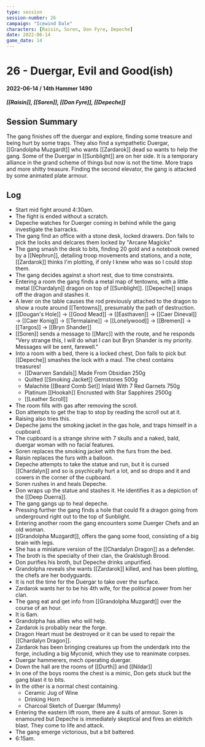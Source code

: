 ```yaml
---
type: session
session-number: 26
campaign: "Icewind Dale"
characters: [Raisin, Soren, Don Fyre, Depeche]
date: 2022-06-14
game_date: 14
---
```


# 26 - Duergar, Evil and Good(ish)
#### 2022-06-14 / 14th Hammer 1490
##### [[Raisin]], [[Soren]], [[Don Fyre]], [[Depeche]]

## Session Summary
The gang finishes off the duergar and explore, finding some treasure and being hurt by some traps. They also find a sympathetic Duergar, [[Grandolpha Muzgardt]] who wants [[Zardarok]] dead so wants to help the gang. Some of the Duergar in [[Sunblight]] are on her side. It is a temporary alliance in the grand scheme of things but now is not the time. More traps and more shitty treasure. 
Finding the second elevator, the gang is attacked by some animated plate armour.

## Log
- Start mid fight around 4:30am.
- The fight is ended without a scratch.
- Depeche watches for Duerger coming in behind while the gang investigate the barracks.
- The gang find an office with a stone desk, locked drawers. Don fails to pick the locks and delcares them locked by "Arcane Magicks"
- The gang smash the desk to bits, finding 20 gold and a notebook owned by a [[Nephrun]], detailing troop movements and stations, and a note, [[Zardarok]] thinks I'm plotting, if only I knew who was so I could stop them.
- The gang decides against a short rest, due to time constraints.
- Entering a room the gang finds a metal map of tentowns, with a little metal [[Chardalyn]] dragon on top of [[Sunblight]]. [[Depeche]] snaps off the dragon and stashes it.
- A lever on the table causes the rod previously attached to the dragon to show a route around [[Tentowns]], presumably the path of destruction.
- [[Dougan's Hole]] -> [[Good Mead]] -> [[Easthaven]] -> [[Caer Dineval]] -> [[Caer Konig]] -> [[Termalaine]] -> [[Lonelywood]] -> [[Bremen]] -> [[Targos]] -> [[Bryn Shander]]
- [[Soren]] sends a message to [[Marc]] with the route, and he responds "Very strange this, I will do what I can but Bryn Shander is my priority. Messages will be sent, farewell."
- Into a room with a bed, there is a locked chest, Don fails to pick but [[Depeche]] smashes the lock with a maul. The chest contains treasures!
	- [[Dwarven Sandals]] Made From Obsidian 250g
	- Quilted [[Smoking Jacket]] Gemstones 500g
	- Malachite [[Beard Comb Set]] Inlaid With  7 Red Garnets 750g
	- Platinum [[Hookah]] Encrusted with Star Sapphires 2500g
	- [[Leather Scroll]]
- The room fills with gas after removing the scroll.
- Don attempts to get the trap to stop by reading the scroll out at it.
- Raising also tries this.
- Depeche jams the smoking jacket in the gas hole, and traps himself in a cupboard.
- The cupboard is a strange shrine with 7 skulls and a naked, bald, duergar woman with no facial features.
- Soren replaces the smoking jacket with the furs from the bed.
- Raisin replaces the furs with a balloon.
- Depeche attempts to take the statue and run, but it is cursed [[Chardalyn]] and so is psychically hurt a lot, and so drops and it and cowers in the corner of the cupboard.
- Soren rushes in and heals Depeche.
- Don wraps up the statue and stashes it. He identifies it as a depiction of the [[Deep Duerra]].
- The gang gangs up to heal depeche.
- Pressing further the gang finds a hole that could fit a dragon going from underground right out to the top of Sunblight.
- Entering another room the gang encounters some Duerger Chefs and an old woman.
- [[Grandolpha Muzgardt]], offers the gang some food, consisting of a big brain with legs.
- She has a miniature version of the [[Chardalyn Dragon]] as a defender.
- The broth is the specialty of their clan, the Graklstugh Brood.
- Don purifies his broth, but Depeche drinks unpurified.
- Grandolpha reveals she wants [[Zardarok]] killed, and has been plotting, the chefs are her bodyguards.
- It is not the time for the Duergar to take over the surface.
- Zardarok wants her to be his 4th wife, for the political power from her clan.
- The gang eat and get info from [[Grandolpha Muzgardt]] over the course of an hour.
- It is 6am.
- Grandolpha has allies who will help. 
- Zardarok is probably near the forge.
- Dragon Heart must be destroyed or it can be used to repair the [[Chardalyn Dragon]].
- Zardarok has been bringing creatures up from the underdark into the forge, including a big Myconid, which they use to reanimate corpses.
- Duergar hammerers, mech operating duergar.
- Down the hall are the rooms of [[Durth]] and [[Nildar]]
- In one of the boys rooms the chest is a mimic, Don gets stuck but the gang blast it to bits.
- In the other is a normal chest containing.
	- Ceramic Jug of Wine
	- Drinking Horn
	- Charcoal Sketch of Duergar (Mummy)
- Entering the eastern lift room, there are 4 suits of armour. Soren is enamoured but Depeche is immediately skeptical and fires an eldritch blast. They come to life and attack.
- The gang emerge victorious, but a bit battered.
- 6:15am.
